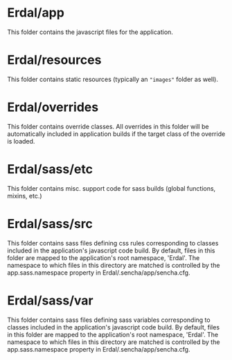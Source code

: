 # Erdal/app

This folder contains the javascript files for the application.

# Erdal/resources

This folder contains static resources (typically an `"images"` folder as well).

# Erdal/overrides

This folder contains override classes. All overrides in this folder will be 
automatically included in application builds if the target class of the override
is loaded.

# Erdal/sass/etc

This folder contains misc. support code for sass builds (global functions, 
mixins, etc.)

# Erdal/sass/src

This folder contains sass files defining css rules corresponding to classes
included in the application's javascript code build.  By default, files in this 
folder are mapped to the application's root namespace, 'Erdal'. The
namespace to which files in this directory are matched is controlled by the
app.sass.namespace property in Erdal/.sencha/app/sencha.cfg. 

# Erdal/sass/var

This folder contains sass files defining sass variables corresponding to classes
included in the application's javascript code build.  By default, files in this 
folder are mapped to the application's root namespace, 'Erdal'. The
namespace to which files in this directory are matched is controlled by the
app.sass.namespace property in Erdal/.sencha/app/sencha.cfg. 

